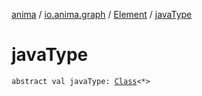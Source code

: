 [anima](../../index.md) / [io.anima.graph](../index.md) / [Element](index.md) / [javaType](./java-type.md)

# javaType

`abstract val javaType: `[`Class`](https://docs.oracle.com/javase/6/docs/api/java/lang/Class.html)`<*>`